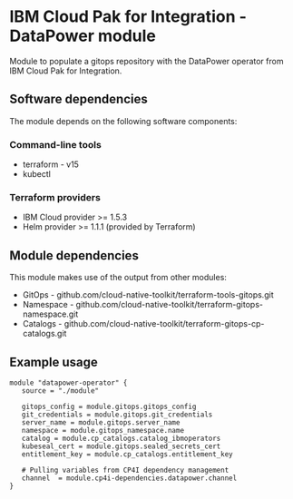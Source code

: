 # IBM Cloud Pak for Integration - DataPower module

Module to populate a gitops repository with the DataPower operator from IBM Cloud Pak for Integration.

## Software dependencies

The module depends on the following software components:

### Command-line tools

- terraform - v15
- kubectl

### Terraform providers

- IBM Cloud provider >= 1.5.3
- Helm provider >= 1.1.1 (provided by Terraform)

## Module dependencies

This module makes use of the output from other modules:

- GitOps - github.com/cloud-native-toolkit/terraform-tools-gitops.git
- Namespace - github.com/cloud-native-toolkit/terraform-gitops-namespace.git
- Catalogs - github.com/cloud-native-toolkit/terraform-gitops-cp-catalogs.git

## Example usage

```hcl-terraform
module "datapower-operator" {
   source = "./module"

   gitops_config = module.gitops.gitops_config
   git_credentials = module.gitops.git_credentials
   server_name = module.gitops.server_name
   namespace = module.gitops_namespace.name
   catalog = module.cp_catalogs.catalog_ibmoperators
   kubeseal_cert = module.gitops.sealed_secrets_cert
   entitlement_key = module.cp_catalogs.entitlement_key

   # Pulling variables from CP4I dependency management
   channel  = module.cp4i-dependencies.datapower.channel  
}
```